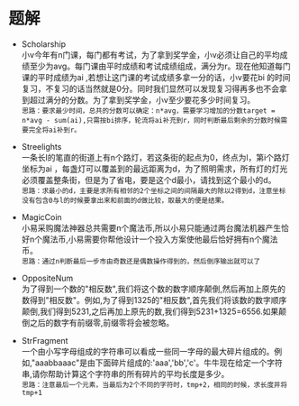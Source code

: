 # 题解
 * Scholarship  
小v今年有n门课，每门都有考试，为了拿到奖学金，小v必须让自己的平均成绩至少为avg。每门课由平时成绩和考试成绩组成，满分为r。现在他知道每门课的平时成绩为ai ,若想让这门课的考试成绩多拿一分的话，小v要花bi 的时间复习，不复习的话当然就是0分。同时我们显然可以发现复习得再多也不会拿到超过满分的分数。为了拿到奖学金，小v至少要花多少时间复习。  
`思路：要求最少时间，总共的分数可以确定：n*avg，需要学习增加的分数target = n*avg - sum(ai),只需按bi排序，轮流将ai补充到r，同时判断最后剩余的分数时候需要完全将ai补到r。`  

 * Streelights  
一条长l的笔直的街道上有n个路灯，若这条街的起点为0，终点为l，第i个路灯坐标为ai ，每盏灯可以覆盖到的最远距离为d，为了照明需求，所有灯的灯光必须覆盖整条街，但是为了省电，要是这个d最小，请找到这个最小的d。  
`思路：求最小的d，主要是求所有相邻的2个坐标之间的间隔最大的除以2得到d，注意坐标没有包含0与l的时候要拿出来和前面的d做比较，取最大的便是结果。`  

 * MagicCoin  
小易采购魔法神器总共需要n个魔法币,所以小易只能通过两台魔法机器产生恰好n个魔法币,小易需要你帮他设计一个投入方案使他最后恰好拥有n个魔法币。  
`思路：通过n判断最后一步市由奇数还是偶数操作得到的，然后倒序输出就可以了`  

 * OppositeNum  
为了得到一个数的"相反数",我们将这个数的数字顺序颠倒,然后再加上原先的数得到"相反数"。例如,为了得到1325的"相反数",首先我们将该数的数字顺序颠倒,我们得到5231,之后再加上原先的数,我们得到5231+1325=6556.如果颠倒之后的数字有前缀零,前缀零将会被忽略。  

 * StrFragment  
一个由小写字母组成的字符串可以看成一些同一字母的最大碎片组成的。例如,"aaabbaaac"是由下面碎片组成的:'aaa','bb','c'。牛牛现在给定一个字符串,请你帮助计算这个字符串的所有碎片的平均长度是多少。  
`思路：注意最后一个元素，当最后为2个不同的字符时，tmp+2，相同的时候，求长度并将tmp+1`  